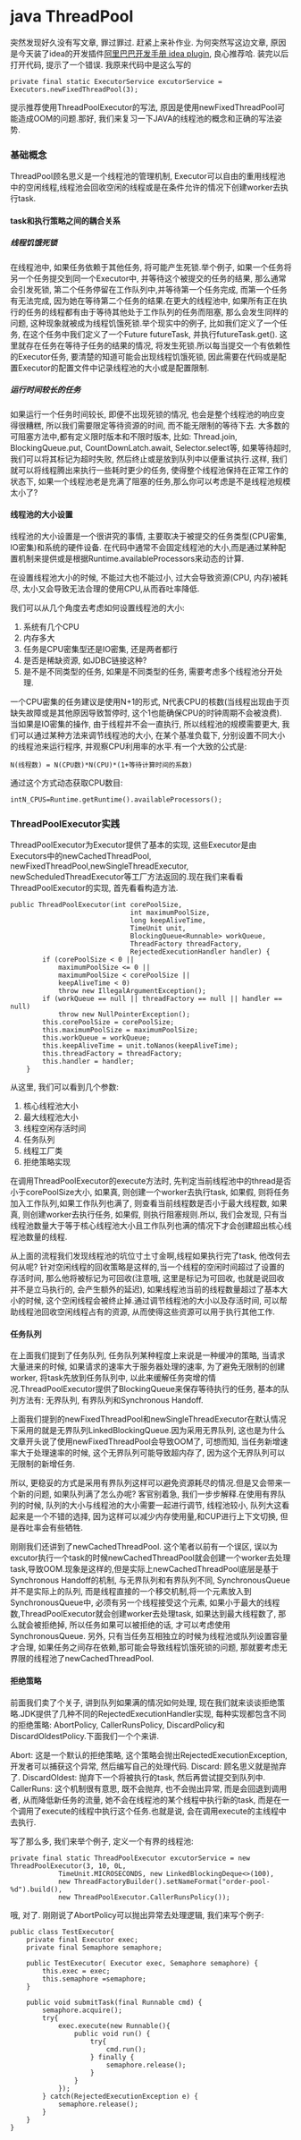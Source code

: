 # java ThreadPool

突然发现好久没有写文章, 罪过罪过. 赶紧上来补作业.
为何突然写这边文章, 原因是今天装了idea的开发插件[阿里巴巴开发手册 idea plugin](https://github.com/alibaba/p3c), 良心推荐哈. 装完以后打开代码, 提示了一个错误. 我原来代码中是这么写的

```
private final static ExecutorService excutorService = Executors.newFixedThreadPool(3);
```
提示推荐使用ThreadPoolExecutor的写法, 原因是使用newFixedThreadPool可能造成OOM的问题.那好, 我们来复习一下JAVA的线程池的概念和正确的写法姿势.

### 基础概念
ThreadPool顾名思义是一个线程池的管理机制, Executor可以自由的重用线程池中的空闲线程,线程池会回收空闲的线程或是在条件允许的情况下创建worker去执行task.

#### task和执行策略之间的耦合关系

##### 线程饥饿死锁
在线程池中, 如果任务依赖于其他任务, 将可能产生死锁.举个例子, 如果一个任务将另一个任务提交到同一个Executor中, 并等待这个被提交的任务的结果, 那么通常会引发死锁, 第二个任务停留在工作队列中,并等待第一个任务完成, 而第一个任务有无法完成, 因为她在等待第二个任务的结果.在更大的线程池中, 如果所有正在执行的任务的线程都有由于等待其他处于工作队列的任务而阻塞, 那么会发生同样的问题, 这种现象就被成为线程饥饿死锁.举个现实中的例子, 比如我们定义了一个任务, 在这个任务中我们定义了一个Future<T> futureTask, 并执行futureTask.get(). 这里就存在任务在等待子任务的结果的情况, 将发生死锁.所以每当提交一个有依赖性的Executor任务, 要清楚的知道可能会出现线程饥饿死锁, 因此需要在代码或是配置Executor的配置文件中记录线程池的大小或是配置限制.

##### 运行时间较长的任务

如果运行一个任务时间较长, 即便不出现死锁的情况, 也会是整个线程池的响应变得很糟糕, 所以我们需要限定等待资源的时间, 而不能无限制的等待下去. 大多数的可阻塞方法中,都有定义限时版本和不限时版本, 比如: Thread.join, BlockingQueue.put, CountDownLatch.await, Selector.select等, 如果等待超时, 我们可以将其标记为超时失败, 然后终止或是放到队列中以便重试执行.这样, 我们就可以将线程腾出来执行一些耗时更少的任务, 使得整个线程池保持在正常工作的状态下, 如果一个线程池老是充满了阻塞的任务,那么你可以考虑是不是线程池规模太小了?

#### 线程池的大小设置

线程池的大小设置是一个很讲究的事情, 主要取决于被提交的任务类型(CPU密集, IO密集)和系统的硬件设备. 在代码中通常不会固定线程池的大小,而是通过某种配置机制来提供或是根据Runtime.availableProcessors来动态的计算.

在设置线程池大小的时候, 不能过大也不能过小, 过大会导致资源(CPU, 内存)被耗尽, 太小又会导致无法合理的使用CPU,从而吞吐率降低.

我们可以从几个角度去考虑如何设置线程池的大小: 

1. 系统有几个CPU
2. 内存多大
3. 任务是CPU密集型还是IO密集, 还是两者都行
4. 是否是稀缺资源, 如JDBC链接这种?
5. 是不是不同类型的任务, 如果是不同类型的任务, 需要考虑多个线程池分开处理.

一个CPU密集的任务建议是使用N+1的形式, N代表CPU的核数(当线程出现由于页缺失故障或是其他原因导致暂停时, 这个1也能确保CPU的时钟周期不会被浪费). 当如果是IO密集的操作, 由于线程并不会一直执行, 所以线程池的规模需要更大, 我们可以通过某种方法来调节线程池的大小, 在某个基准负载下, 分别设置不同大小的线程池来运行程序, 并观察CPU利用率的水平.有一个大致的公式是:
```
N(线程数) = N(CPU数)*N(CPU)*(1+等待计算时间的系数)
```

通过这个方式动态获取CPU数目:

`intN_CPUS=Runtime.getRuntime().availableProcessors();`

### ThreadPoolExecutor实践

ThreadPoolExecutor为Executor提供了基本的实现, 这些Executor是由Executors中的newCachedThreadPool, newFixedThreadPool,newSingleThreadExecutor, newScheduledThreadExecutor等工厂方法返回的.现在我们来看看ThreadPoolExecutor的实现, 首先看看构造方法.

```
public ThreadPoolExecutor(int corePoolSize,
                              int maximumPoolSize,
                              long keepAliveTime,
                              TimeUnit unit,
                              BlockingQueue<Runnable> workQueue,
                              ThreadFactory threadFactory,
                              RejectedExecutionHandler handler) {
        if (corePoolSize < 0 ||
            maximumPoolSize <= 0 ||
            maximumPoolSize < corePoolSize ||
            keepAliveTime < 0)
            throw new IllegalArgumentException();
        if (workQueue == null || threadFactory == null || handler == null)
            throw new NullPointerException();
        this.corePoolSize = corePoolSize;
        this.maximumPoolSize = maximumPoolSize;
        this.workQueue = workQueue;
        this.keepAliveTime = unit.toNanos(keepAliveTime);
        this.threadFactory = threadFactory;
        this.handler = handler;
    }
```
从这里, 我们可以看到几个参数:

1. 核心线程池大小
2. 最大线程池大小
3. 线程空闲存活时间
4. 任务队列
5. 线程工厂类
6. 拒绝策略实现

在调用ThreadPoolExecutor的execute方法时, 先判定当前线程池中的thread是否小于corePoolSize大小, 如果真, 则创建一个worker去执行task, 如果假, 则将任务加入工作队列,如果工作队列也满了, 则查看当前线程数是否小于最大线程数, 如果真, 则创建worker去执行任务, 如果假, 则执行阻塞规则.所以, 我们会发现, 只有当线程池数量大于等于核心线程池大小且工作队列也满的情况下才会创建超出核心线程池数量的线程.

从上面的流程我们发现线程池的坑位寸土寸金啊,线程如果执行完了task, 他改何去何从呢? 针对空闲线程的回收策略是这样的,当一个线程的空闲时间超过了设置的存活时间, 那么他将被标记为可回收(注意哦, 这里是标记为可回收, 也就是说回收并不是立马执行的, 会产生额外的延迟), 如果线程池当前的线程数量超过了基本大小的时候, 这个空闲线程会被终止掉.通过调节线程池的大小以及存活时间, 可以帮助线程池回收空闲线程占有的资源, 从而使得这些资源可以用于执行其他工作.

#### 任务队列
在上面我们提到了任务队列, 任务队列某种程度上来说是一种缓冲的策略, 当请求大量进来的时候, 如果请求的速率大于服务器处理的速率, 为了避免无限制的创建worker, 将task先放到任务队列中, 以此来缓解任务突增的情况.ThreadPoolExecutor提供了BlockingQueue来保存等待执行的任务, 基本的队列方法有: 无界队列, 有界队列和Synchronous Handoff.

上面我们提到的newFixedThreadPool和newSingleThreadExecutor在默认情况下采用的就是无界队列LinkedBlockingQueue.因为采用无界队列, 这也是为什么文章开头说了使用newFixedThreadPool会导致OOM了, 可想而知, 当任务新增速率大于处理速率的时候, 这个无界队列可能导致超内存了, 因为这个无界队列可以无限制的新增任务.

所以, 更稳妥的方式是采用有界队列这样可以避免资源耗尽的情况.但是又会带来一个新的问题, 如果队列满了怎么办呢? 客官别着急, 我们一步步解释.在使用有界队列的时候, 队列的大小与线程池的大小需要一起进行调节, 线程池较小, 队列大这看起来是一个不错的选择, 因为这样可以减少内存使用量,和CUP进行上下文切换, 但是吞吐率会有些牺牲.

刚刚我们还讲到了newCachedThreadPool. 这个笔者以前有一个误区, 误以为excutor执行一个task的时候newCachedThreadPool就会创建一个worker去处理task,导致OOM.现象是这样的,但是实际上newCachedThreadPool底层是基于Synchronous Handoff的机制, 与无界队列和有界队列不同, SynchronousQueue并不是实际上的队列, 而是线程直接的一个移交机制,将一个元素放入到SynchronousQueue中, 必须有另一个线程接受这个元素, 如果小于最大的线程数,ThreadPoolExecutor就会创建worker去处理task, 如果达到最大线程数了, 那么就会被拒绝掉, 所以任务如果可以被拒绝的话, 才可以考虑使用SynchronousQueue.
另外, 只有当任务互相独立的时候为线程池或队列设置容量才合理, 如果任务之间存在依赖,那可能会导致线程饥饿死锁的问题, 那就要考虑无界限的线程池了newCachedThreadPool.

#### 拒绝策略
前面我们卖了个关子, 讲到队列如果满的情况如何处理, 现在我们就来谈谈拒绝策略.JDK提供了几种不同的RejectedExecutionHandler实现, 每种实现都包含不同的拒绝策略: AbortPolicy, CallerRunsPolicy, DiscardPolicy和DiscardOldestPolicy.下面我们一个个来讲.

Abort: 这是一个默认的拒绝策略, 这个策略会抛出RejectedExecutionException, 开发者可以捕获这个异常, 然后编写自己的处理代码.
Discard: 顾名思义就是抛弃了.
DiscardOldest: 抛弃下一个将被执行的task, 然后再尝试提交到队列中.
CallerRuns: 这个机制很有意思, 既不会抛弃, 也不会抛出异常, 而是会回退到调用者, 从而降低新任务的流量, 她不会在线程池的某个线程中执行新的task, 而是在一个调用了execute的线程中执行这个任务.也就是说, 会在调用execute的主线程中去执行.

写了那么多, 我们来举个例子, 定义一个有界的线程池:

```
private final static ThreadPoolExecutor excutorService = new ThreadPoolExecutor(3, 10, 0L,
            TimeUnit.MICROSECONDS, new LinkedBlockingDeque<>(100),
            new ThreadFactoryBuilder().setNameFormat("order-pool-%d").build(),
            new ThreadPoolExecutor.CallerRunsPolicy());
```
哦, 对了. 刚刚说了AbortPolicy可以抛出异常去处理逻辑, 我们来写个例子:

```
public class TestExecutor{
	private final Executor exec;
	private final Semaphore semaphore;
	
	public TestExecutor( Executor exec, Semaphore semaphore) {
		this.exec = exec;
		this.semaphore =semaphore;
	}
	
	public void submitTask(final Runnable cmd) {
		semaphore.acquire();
		try{
			exec.execute(new Runnable(){
				public void run() {
					try{
						cmd.run();
					} finally {
						semaphore.release();
					}
				}
			});
		} catch(RejectedExecutionException e) {
			semaphore.release();
		}
	}
}
```